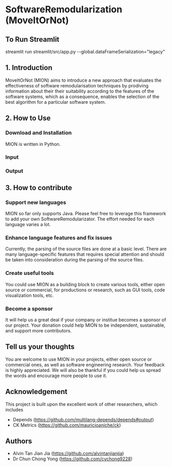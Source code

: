 # SoftwareRemodularization (MoveItOrNot)


## To Run Streamlit
streamlit run streamlit/src/app.py --global.dataFrameSerialization="legacy"


## 1. Introduction
MoveItOrNot (MION) aims to introduce a new approach that evaluates the effectiveness of software remodularisation techniques by prodiving information about their their suitability according to the features of the software systems, which as a consequence, enables the selection of the best algorithm for a particular software system.


## 2. How to Use
### Download and Installation
MION is written in Python.

### Input

### Output


## 3. How to contribute
### Support new languages
MION so far only supports Java. Please feel free to leverage this framework to add your own SoftwareRemodularizator. The effort needed for each language varies a lot.

### Enhance language features and fix issues
Currently, the parsing of the source files are done at a basic level. There are many language-specific features that requires special attention and should be taken into consideration during the parsing of the source files.

### Create useful tools
You could use MION as a building block to create various tools, either open source or commercial, for productions or research, such as GUI tools, code visualization tools, etc.

### Become a sponsor
It will help us a great deal if your company or institue becomes a sponsor of our project. Your donation could help MION to be independent, sustainable, and support more contributors.

## Tell us your thoughts
You are welcome to use MION in your projects, either open source or commercial ones, as well as software engineering research. Your feedback is highly appreciated. We will also be thankful if you could help us spread the words and encourage more people to use it.

## Acknowledgement
This project is built upon the excellent work of other researchers, which includes
* Depends (https://github.com/multilang-depends/depends#output)
* CK Metrics (https://github.com/mauricioaniche/ck)

## Authors
* Alvin Tan Jian Jia (https://github.com/alvintanjianjia)
* Dr Chun Chong Yong (https://github.com/cychong9228) 
